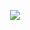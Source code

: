 <div align="center">

![](https://cdn.discordapp.com/attachments/711225037738213446/939511902147592202/mona-loading-dark.gif)

</div>
  
<!--

![](https://cdn.discordapp.com/attachments/711225037738213446/914101043892219904/mona-whisper.gif)

### Hi there 👋

**Kqpa/kqpa** is a ✨ _special_ ✨ repository because its `README.md` (this file) appears on your GitHub profile.

Here are some ideas to get you started:

- 🔭 I’m currently working on ...
- 🌱 I’m currently learning ...
- 👯 I’m looking to collaborate on ...
- 🤔 I’m looking for help with ...
- 💬 Ask me about ...
- 📫 How to reach me: ...
- 😄 Pronouns: ...
- ⚡ Fun fact: ...
-->
